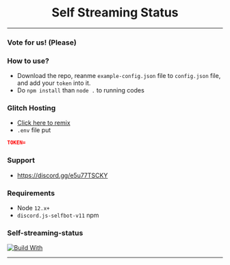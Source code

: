 <div align="center">
    <h1>Self Streaming Status</h1>
</div>

----

### Vote for us! (Please)


### **How to use?**
- Download the repo, reanme `example-config.json` file to `config.json` file, and add your `token` into it.
- Do `npm install` than `node .` to running codes
### **Glitch Hosting**
- [Click here to remix](https://glitch.com/edit/#!/remix/streaming-bot-status)
- `.env` file put 
```json
TOKEN=
```
### Support
 - https://discord.gg/e5u77TSCKY

### Requirements
 - Node `12.x+`
 - `discord.js-selfbot-v11` npm

### Self-streaming-status
<!-- [![Discord Server](https://discordapp.com/api/guilds/625977459845890049/embed.png)](https://discord.gg/ZG3UCB5) -->
[![Build With](https://img.shields.io/npm/v/discord.js.svg?maxAge=3600)](https://www.npmjs.com/package/discord.js)

----
